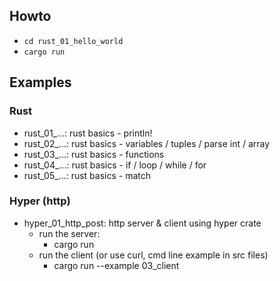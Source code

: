 
## Howto

* `cd rust_01_hello_world`
* `cargo run`

## Examples

### Rust

* rust_01_...: rust basics - println!
* rust_02_...: rust basics - variables / tuples / parse int / array
* rust_03_...: rust basics - functions
* rust_04_...: rust basics - if / loop / while / for
* rust_05_...: rust basics - match

### Hyper (http)

* hyper_01_http_post: http server & client using hyper crate
  * run the server:
    * cargo run
  * run the client (or use curl, cmd line example in src files)
    * cargo run --example 03_client

